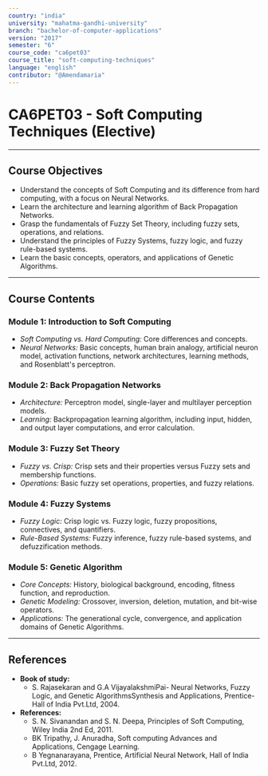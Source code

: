 ```yaml
---
country: "india"
university: "mahatma-gandhi-university"
branch: "bachelor-of-computer-applications"
version: "2017"
semester: "6"
course_code: "ca6pet03"
course_title: "soft-computing-techniques"
language: "english"
contributor: "@Amendamaria"
---
```

# CA6PET03 - Soft Computing Techniques (Elective)

---
## Course Objectives

* Understand the concepts of Soft Computing and its difference from hard computing, with a focus on Neural Networks.
* Learn the architecture and learning algorithm of Back Propagation Networks.
* Grasp the fundamentals of Fuzzy Set Theory, including fuzzy sets, operations, and relations.
* Understand the principles of Fuzzy Systems, fuzzy logic, and fuzzy rule-based systems.
* Learn the basic concepts, operators, and applications of Genetic Algorithms.

---
## Course Contents


### Module 1: Introduction to Soft Computing
* *Soft Computing vs. Hard Computing:* Core differences and concepts.
* *Neural Networks:* Basic concepts, human brain analogy, artificial neuron model, activation functions, network architectures, learning methods, and Rosenblatt's perceptron.

### Module 2: Back Propagation Networks
* *Architecture:* Perceptron model, single-layer and multilayer perception models.
* *Learning:* Backpropagation learning algorithm, including input, hidden, and output layer computations, and error calculation.

### Module 3: Fuzzy Set Theory
* *Fuzzy vs. Crisp:* Crisp sets and their properties versus Fuzzy sets and membership functions.
* *Operations:* Basic fuzzy set operations, properties, and fuzzy relations.

### Module 4: Fuzzy Systems
* *Fuzzy Logic:* Crisp logic vs. Fuzzy logic, fuzzy propositions, connectives, and quantifiers.
* *Rule-Based Systems:* Fuzzy inference, fuzzy rule-based systems, and defuzzification methods.

### Module 5: Genetic Algorithm
* *Core Concepts:* History, biological background, encoding, fitness function, and reproduction.
* *Genetic Modeling:* Crossover, inversion, deletion, mutation, and bit-wise operators.
* *Applications:* The generational cycle, convergence, and application domains of Genetic Algorithms.

---
## References
* **Book of study:**
    * S. Rajasekaran and G.A VijayalakshmiPai- Neural Networks, Fuzzy Logic, and Genetic AlgorithmsSynthesis and Applications, Prentice-Hall of India Pvt.Ltd, 2004.
* **References:**
    * S. N. Sivanandan and S. N. Deepa, Principles of Soft Computing, Wiley India 2nd Ed, 2011.
    * BK Tripathy, J. Anuradha, Soft computing Advances and Applications, Cengage Learning.
    * B Yegnanarayana, Prentice, Artificial Neural Network, Hall of India Pvt.Ltd, 2012.